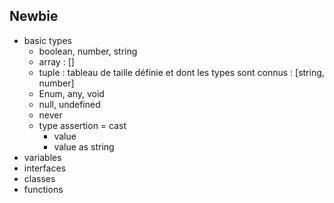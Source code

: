## Newbie
* basic types
    * boolean, number, string
    * array : []
    * tuple : tableau de taille définie et dont les types sont connus : [string, number]
    * Enum, any, void
    * null, undefined
    * never
    * type assertion = cast
        * <string>value
        * value as string
* variables
* interfaces
* classes
* functions